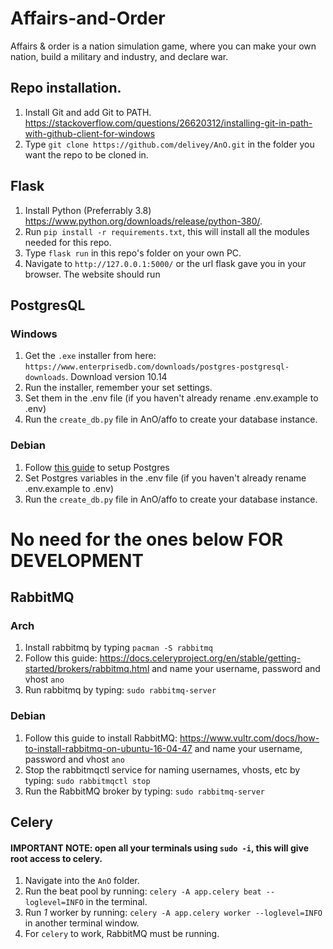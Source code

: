 # Affairs-and-Order

Affairs & order is a nation simulation game, where you can make your own nation, build a military and industry, and declare war.

## Repo installation.

1. Install Git and add Git to PATH. https://stackoverflow.com/questions/26620312/installing-git-in-path-with-github-client-for-windows
2. Type `git clone https://github.com/delivey/AnO.git` in the folder you want the repo to be cloned in.

## Flask

1. Install Python (Preferrably 3.8) https://www.python.org/downloads/release/python-380/.
2. Run `pip install -r requirements.txt`, this will install all the modules needed for this repo.
3. Type `flask run` in this repo's folder on your own PC.
4. Navigate to `http://127.0.0.1:5000/` or the url flask gave you in your browser. The website should run

## PostgresQL

### Windows
1. Get the `.exe` installer from here: `https://www.enterprisedb.com/downloads/postgres-postgresql-downloads`. Download version 10.14
2. Run the installer, remember your set settings.
3. Set them in the .env file (if you haven't already rename .env.example to .env)
4. Run the `create_db.py` file in AnO/affo to create your database instance.
### Debian
1. Follow [this guide](https://www.digitalocean.com/community/tutorials/how-to-install-and-use-postgresql-on-ubuntu-18-04) to setup Postgres
2. Set Postgres variables in the .env file (if you haven't already rename .env.example to .env)
3. Run the `create_db.py` file in AnO/affo to create your database instance.

# No need for the ones below FOR DEVELOPMENT

## RabbitMQ

### Arch

1. Install rabbitmq by typing `pacman -S rabbitmq`
2. Follow this guide: https://docs.celeryproject.org/en/stable/getting-started/brokers/rabbitmq.html and name your username, password and vhost `ano`
3. Run rabbitmq by typing: `sudo rabbitmq-server`

### Debian

1. Follow this guide to install RabbitMQ: https://www.vultr.com/docs/how-to-install-rabbitmq-on-ubuntu-16-04-47 and name your username, password and vhost `ano`
2. Stop the rabbitmqctl service for naming usernames, vhosts, etc by typing: `sudo rabbitmqctl stop`
3. Run the RabbitMQ broker by typing: `sudo rabbitmq-server`

## Celery

#### IMPORTANT NOTE: open all your terminals using `sudo -i`, this will give root access to celery.
1. Navigate into the `AnO` folder.
2. Run the beat pool by running: `celery -A app.celery beat --loglevel=INFO` in the terminal.
3. Run *1* worker by running: `celery -A app.celery worker --loglevel=INFO` in another terminal window.
4. For `celery` to work, RabbitMQ must be running.
